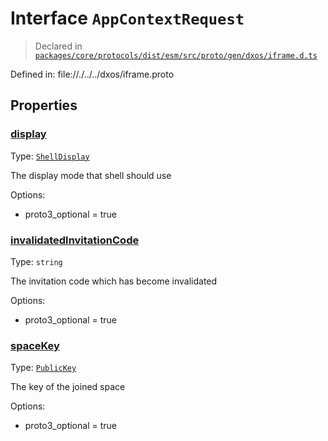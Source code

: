# Interface `AppContextRequest`
> Declared in [`packages/core/protocols/dist/esm/src/proto/gen/dxos/iframe.d.ts`]()

Defined in:
   file://./../../dxos/iframe.proto
## Properties
### [display]()
Type: <code>[ShellDisplay](/api/@dxos/react-client/enums#ShellDisplay)</code>

The display mode that shell should use

Options:
  - proto3_optional = true

### [invalidatedInvitationCode]()
Type: <code>string</code>

The invitation code which has become invalidated

Options:
  - proto3_optional = true

### [spaceKey]()
Type: <code>[PublicKey](/api/@dxos/react-client/classes/PublicKey)</code>

The key of the joined space

Options:
  - proto3_optional = true

    